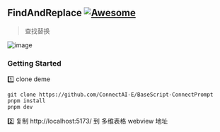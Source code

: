 
## FindAndReplace [![Awesome](https://cdn.rawgit.com/sindresorhus/awesome/d7305f38d29fed78fa85652e3a63e154dd8e8829/media/badge.svg)](https://github.com/connectai-e/awesome-basescript)

> 查找替换

![image](https://github.com/ConnectAI-E/BaseScript-FindAndReplace/assets/110169811/925e9104-8282-4391-ac68-aeb6d8734789)


### Getting Started

1️⃣ clone deme
```
git clone https://github.com/ConnectAI-E/BaseScript-ConnectPrompt
pnpm install
pnpm dev
```
2️⃣ 复制 http://localhost:5173/ 到 多维表格 webview 地址
